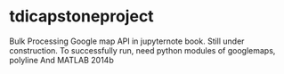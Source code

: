 # tdicapstoneproject

Bulk Processing Google map API in jupyternote book. Still under construction.
To successfully run, need python modules of googlemaps, polyline And MATLAB 2014b
